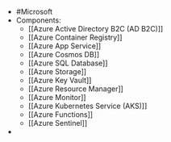 - #Microsoft
- Components:
	- [[Azure Active Directory B2C (AD B2C)]]
	- [[Azure Container Registry]]
	- [[Azure App Service]]
	- [[Azure Cosmos DB]]
	- [[Azure SQL Database]]
	- [[Azure Storage]]
	- [[Azure Key Vault]]
	- [[Azure Resource Manager]]
	- [[Azure Monitor]]
	- [[Azure Kubernetes Service (AKS)]]
	- [[Azure Functions]]
	- [[Azure Sentinel]]
-
